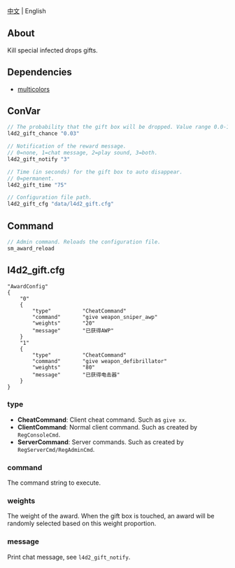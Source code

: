[中文](./README.md) | English

## About
Kill special infected drops gifts.

## Dependencies
- [multicolors](https://github.com/fdxx/l4d2_plugins/tree/main/multicolors)

## ConVar
```c
// The probability that the gift box will be dropped. Value range 0.0-1.0
l4d2_gift_chance "0.03"

// Notification of the reward message.
// 0=none, 1=chat message, 2=play sound, 3=both.
l4d2_gift_notify "3"

// Time (in seconds) for the gift box to auto disappear.
// 0=permanent.
l4d2_gift_time "75"

// Configuration file path.
l4d2_gift_cfg "data/l4d2_gift.cfg"
```


## Command
```c
// Admin command. Reloads the configuration file.
sm_award_reload
```

## l4d2_gift.cfg

```vdf
"AwardConfig"
{
    "0"
    {
        "type"			"CheatCommand"
        "command"		"give weapon_sniper_awp"
        "weights"		"20"
        "message"		"已获得AWP"
    }
    "1"
    {
        "type"			"CheatCommand"
        "command"		"give weapon_defibrillator"
        "weights"		"80"
        "message"		"已获得电击器"
    }
}
```

### type
- **CheatCommand**: Client cheat command. Such as `give xx`.
- **ClientCommand**: Normal client command. Such as created by `RegConsoleCmd`.
- **ServerCommand**: Server commands. Such as created by `RegServerCmd/RegAdminCmd`.

### command
The command string to execute.

### weights
The weight of the award. When the gift box is touched, an award will be randomly selected based on this weight proportion.

### message
Print chat message, see `l4d2_gift_notify`.
